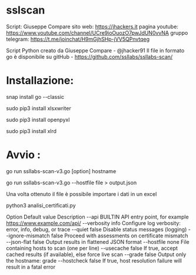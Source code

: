 # sslscan
Script: Giuseppe Compare
sito web: https://jhackers.it
pagina youtube: https://www.youtube.com/channel/UCre9ioOuozO7pwJdUN0vvNA
gruppo telegram: https://t.me/joinchat/H9mGjhSHp-jVV5QPnvtqeg

Script Python creato da Giuseppe Compare - @jhacker91
Il file in formato go è disponibile su gitHub - https://github.com/ssllabs/ssllabs-scan/

# Installazione:

snap install go --classic

sudo pip3 install xlsxwriter

sudo pip3 install openpyxl

sudo pip3 install xlrd

# Avvio :

go run ssllabs-scan-v3.go [option] hostname

go run ssllabs-scan-v3.go --hostfile file > output.json

Una volta ottenuto il file è possibile importare i dati in un excel

python3 analisi_certificati.py



Option	Default value	Description
--api	BUILTIN	API entry point, for example https://www.example.com/api/
--verbosity	info	Configure log verbosity: error, info, debug, or trace
--quiet	false	Disable status messages (logging)
--ignore-mismatch	false	Proceed with assessments on certificate mismatch
--json-flat	false	Output results in flattened JSON format
--hostfile	none	File containing hosts to scan (one per line)
--usecache	false	If true, accept cached results (if available), else force live scan
--grade	false	Output only the hostname: grade
--hostcheck	false	If true, host resolution failure will result in a fatal error

